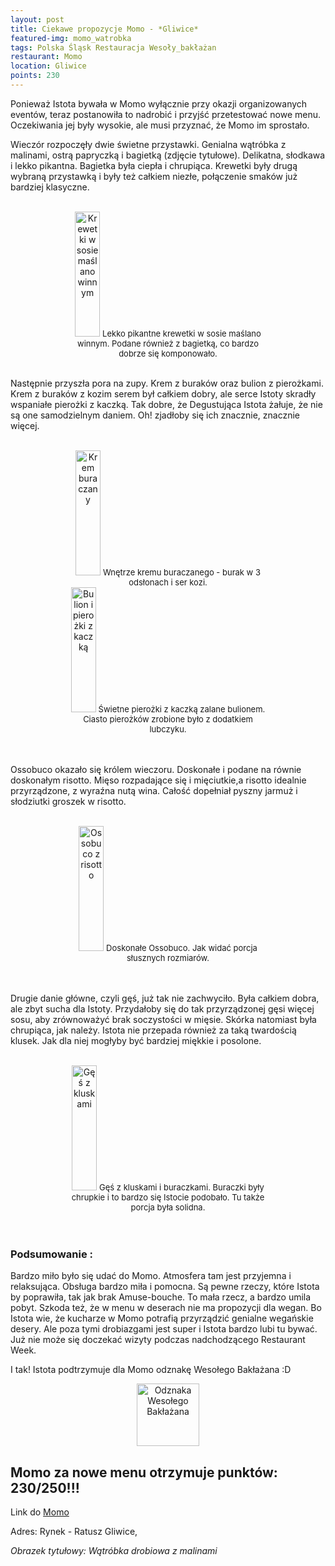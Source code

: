 ```yaml
---
layout: post
title: Ciekawe propozycje Momo - *Gliwice*
featured-img: momo_watrobka
tags: Polska Śląsk Restauracja Wesoły_bakłażan
restaurant: Momo
location: Gliwice
points: 230
---
```


Ponieważ Istota bywała w Momo wyłącznie przy okazji organizowanych eventów,
 teraz postanowiła to nadrobić i przyjść przetestować nowe menu. Oczekiwania jej były wysokie,
  ale musi przyznać, że Momo im sprostało.

Wieczór rozpoczęły dwie świetne przystawki. Genialna wątróbka z malinami, ostrą papryczką i bagietką (zdjęcie tytułowe).
 Delikatna, słodkawa i lekko pikantna. Bagietka była ciepła i chrupiąca.
  Krewetki były drugą wybraną przystawką i były też całkiem niezłe, połączenie smaków już bardziej klasyczne.
<br />&ensp;&ensp;&ensp;

<center><div style="width:65%">
   <img src="{{site.img_url}}/assets/img/posts/momo_krewetki.jpg" alt="Krewetki w sosie maślano winnym"
    height="200px" width="40px" />

   <font size="2">
       Lekko pikantne krewetki w sosie maślano winnym. Podane również z bagietką, co bardzo dobrze się komponowało.
   </font>
</div></center>
<br />

Następnie przyszła pora na zupy. Krem z buraków oraz bulion z pierożkami.
Krem z buraków z kozim serem był całkiem dobry, ale serce Istoty skradły wspaniałe pierożki z kaczką.
Tak dobre, że Degustująca Istota żałuje, że nie są one samodzielnym daniem.
Oh! zjadłoby się ich znacznie, znacznie więcej.
<br />&ensp;&ensp;&ensp;
<center><div style="width:65%">
   <img src="{{site.img_url}}/assets/img/posts/krem_buraczany.jpg" alt="Krem buraczany" height="200px" width="40px" />
   <font size="2">
Wnętrze kremu buraczanego - burak w 3 odsłonach i ser kozi.
   </font>
</div></center>

<center><div style="width:65%">
   <img src="{{site.img_url}}/assets/img/posts/bulion_i_pierozki.jpg"
   alt="Bulion i pierożki z kaczką" height="200px" width="40px" />
   <font size="2">
Świetne pierożki z kaczką zalane bulionem. Ciasto pierożków zrobione było z dodatkiem lubczyku.
   </font>
</div></center>
<br />&ensp;&ensp;&ensp;

Ossobuco okazało się królem wieczoru. Doskonałe i podane na równie doskonałym risotto.
 Mięso rozpadające się i mięciutkie,a risotto idealnie przyrządzone, z wyraźna nutą wina.
 Całość dopełniał pyszny jarmuż i słodziutki groszek w risotto.
<br />&ensp;&ensp;&ensp;
<center><div style="width:65%">
   <img src="{{site.img_url}}/assets/img/posts/ossobuco.jpg" alt="Ossobuco z risotto" height="200px" width="40px" />
   <font size="2">
Doskonałe Ossobuco. Jak widać porcja słusznych rozmiarów.
   </font>
</div></center>
<br />&ensp;&ensp;&ensp;

Drugie danie główne, czyli gęś, już tak nie zachwyciło.
Była całkiem dobra, ale zbyt sucha dla Istoty. Przydałoby się do tak przyrządzonej gęsi więcej sosu,
 aby zrównoważyć brak soczystości w mięsie. Skórka natomiast była chrupiąca, jak należy.
 Istota nie przepada również za taką twardością klusek. Jak dla niej mogłyby być bardziej miękkie i posolone.
<br />&ensp;&ensp;&ensp;
<center><div style="width:65%">
   <img src="{{site.img_url}}/assets/img/posts/momo_ges.jpg" alt="Gęś z kluskami" height="200px" width="40px" />

   <font size="2">
    Gęś z kluskami i buraczkami. Buraczki były chrupkie i to bardzo się Istocie podobało. Tu także porcja była solidna.
   </font>
</div></center>
<br />&ensp;&ensp;&ensp;

### Podsumowanie :
Bardzo miło było się udać do Momo. Atmosfera tam jest przyjemna i relaksująca. Obsługa bardzo miła i pomocna.
Są pewne rzeczy, które Istota by poprawiła, tak jak brak Amuse-bouche. To mała rzecz, a bardzo umila pobyt.
Szkoda też, że w menu w deserach nie ma propozycji dla wegan. Bo Istota wie, że kucharze
w Momo potrafią przyrządzić genialne wegańskie desery.
Ale poza tymi drobiazgami jest super i Istota bardzo lubi tu bywać.
Już nie może się doczekać wizyty podczas nadchodzącego Restaurant Week.

I tak! Istota podtrzymuje dla Momo odznakę Wesołego Bakłażana :D
<center><div style="width:30%">
   <img src="{{site.img_url}}/assets/img/posts/odznaka.gif" alt="Odznaka Wesołego Bakłażana" height="100" width="auto" />
</div></center>

## Momo za nowe menu otrzymuje punktów: **230/250!!!**
Link do [Momo]

Adres:
Rynek - Ratusz
Gliwice,

_Obrazek tytułowy: Wątróbka drobiowa z malinami_

[Momo]: https://www.momogliwice.pl/

